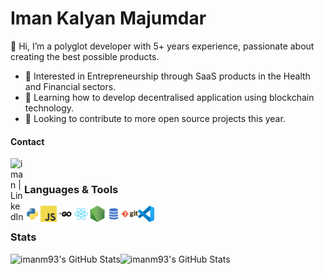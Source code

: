 
# Iman Kalyan Majumdar

:wave: Hi, I’m a polyglot developer with 5+ years experience, passionate about creating the best possible products.

- 👀 Interested in Entrepreneurship through SaaS products in the Health and Financial sectors.
- 🚀 Learning how to develop decentralised application using blockchain technology.
- 🤝 Looking to contribute to more open source projects this year.

#### Contact

[<img align="left" alt="iman | LinkedIn" width="22px" src="https://cdn.jsdelivr.net/npm/simple-icons@v3/icons/linkedin.svg" />][linkedin]

<br />

### Languages & Tools

<img align="left" alt="Python" width="26px" src="https://raw.githubusercontent.com/github/explore/80688e429a7d4ef2fca1e82350fe8e3517d3494d/topics/python/python.png" />
<img align="left" alt="JavaScript" width="26px" src="https://raw.githubusercontent.com/github/explore/80688e429a7d4ef2fca1e82350fe8e3517d3494d/topics/javascript/javascript.png" />
<img align="left" alt="Go" width="26px" src="https://raw.githubusercontent.com/github/explore/80688e429a7d4ef2fca1e82350fe8e3517d3494d/topics/go/go.png" />
<img align="left" alt="React" width="26px" src="https://raw.githubusercontent.com/github/explore/80688e429a7d4ef2fca1e82350fe8e3517d3494d/topics/react/react.png" />
<img align="left" alt="Node.js" width="26px" src="https://raw.githubusercontent.com/github/explore/80688e429a7d4ef2fca1e82350fe8e3517d3494d/topics/nodejs/nodejs.png" />
<img align="left" alt="SQL" width="26px" src="https://raw.githubusercontent.com/github/explore/80688e429a7d4ef2fca1e82350fe8e3517d3494d/topics/sql/sql.png" />
<img align="left" alt="Git" width="26px" src="https://raw.githubusercontent.com/github/explore/80688e429a7d4ef2fca1e82350fe8e3517d3494d/topics/git/git.png" />
<img align="left" alt="Visual Studio Code" width="26px" src="https://raw.githubusercontent.com/github/explore/80688e429a7d4ef2fca1e82350fe8e3517d3494d/topics/visual-studio-code/visual-studio-code.png" />

<br />

### Stats

<img align="left" alt="imanm93's GitHub Stats" src="https://github-readme-stats.vercel.app/api?username=imanm93&show_icons=true&hide_border=true" />
<img align="left" alt="imanm93's GitHub Stats" src="https://github-readme-stats.vercel.app/api?username=imanmzoe&show_icons=true&hide_border=true&count_private=true" />

[linkedin]: https://www.linkedin.com/in/iman-kalyan-majumdar/
